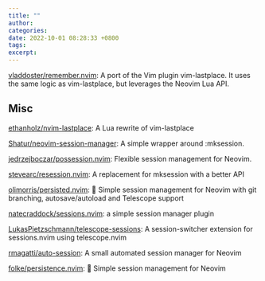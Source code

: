 ```yaml
---
title: ""
author: 
categories: 
date: 2022-10-01 08:28:33 +0800
tags: 
excerpt: 
---
```



[vladdoster/remember.nvim](https://github.com/vladdoster/remember.nvim): A port of the Vim plugin vim-lastplace. It uses the same logic as vim-lastplace, but leverages the Neovim Lua API.



## Misc


[ethanholz/nvim-lastplace](https://github.com/ethanholz/nvim-lastplace): A Lua rewrite of vim-lastplace


[Shatur/neovim-session-manager](https://github.com/Shatur/neovim-session-manager): A simple wrapper around :mksession.

[jedrzejboczar/possession.nvim](https://github.com/jedrzejboczar/possession.nvim): Flexible session management for Neovim.

[stevearc/resession.nvim](https://github.com/stevearc/resession.nvim): A replacement for mksession with a better API

[olimorris/persisted.nvim](https://github.com/olimorris/persisted.nvim): 💾 Simple session management for Neovim with git branching, autosave/autoload and Telescope support

[natecraddock/sessions.nvim](https://github.com/natecraddock/sessions.nvim): a simple session manager plugin

[LukasPietzschmann/telescope-sessions](https://github.com/LukasPietzschmann/telescope-sessions): A session-switcher extension for sessions.nvim using telescope.nvim

[rmagatti/auto-session](https://github.com/rmagatti/auto-session): A small automated session manager for Neovim

[folke/persistence.nvim](https://github.com/folke/persistence.nvim): 💾 Simple session management for Neovim






